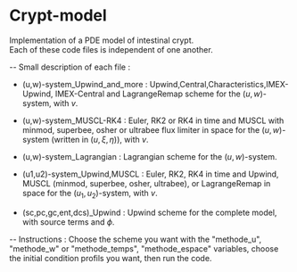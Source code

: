 # Crypt-model
Implementation of a PDE model of intestinal crypt.  
Each of these code files is independent of one another.  

-- Small description of each file :  
- (u,w)-system_Upwind_and_more : Upwind,Central,Characteristics,IMEX-Upwind, IMEX-Central and LagrangeRemap scheme for the $(u,w)$-system, with $v$.  

- (u,w)-system_MUSCL-RK4 : Euler, RK2 or RK4 in time and MUSCL with minmod, superbee, osher or ultrabee flux limiter in space for the $(u,w)$-system (written in $(u,\xi,\eta)$), with $v$.  

- (u,w)-system_Lagrangian : Lagrangian scheme for the $(u,w)$-system.  

- (u1,u2)-system_Upwind,MUSCL : Euler, RK2, RK4 in time and Upwind, MUSCL (minmod, superbee, osher, ultrabee), or LagrangeRemap in space for the $(u_1,u_2)$-system, with $v$.

- (sc,pc,gc,ent,dcs)_Upwind : Upwind scheme for the complete model, with source terms and $\phi$.  

-- Instructions :  Choose the scheme you want with the "methode_u", "methode_w" or "methode_temps", "methode_espace" variables, choose the initial condition profils you want, then run the code.  
